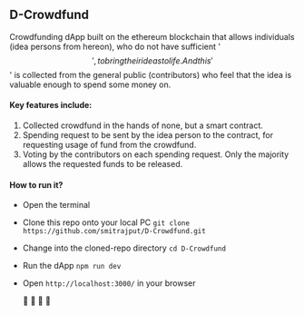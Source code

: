 ## D-Crowdfund
 Crowdfunding dApp built on the ethereum blockchain that allows individuals (idea persons from hereon), who do not have sufficient '$$', to bring their ideas to life. And this '$$' is collected from the general public (contributors) who feel that the idea is valuable enough to spend some money on.

#### Key features include:
1. Collected crowdfund in the hands of none, but a smart contract.
2. Spending request to be sent by the idea person to the contract, for requesting usage of fund from the crowdfund.
3. Voting by the contributors on each spending request. Only the majority allows the requested funds to be released.

#### How to run it?

* Open the terminal

* Clone this repo onto your local PC `git clone https://github.com/smitrajput/D-Crowdfund.git`

* Change into the cloned-repo directory `cd D-Crowdfund`

* Run the dApp `npm run dev`

* Open `http://localhost:3000/` in your browser

     :tada: :tada: :tada: :tada:
 
 
